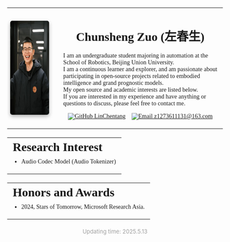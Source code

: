 <table style="border-style: none !important; border-collapse: collapse !important; width: 100%;">
  <tr>
    <td valign="middle" style="padding-right: 20px; border-style: none !important;">
      <a href="./">
        <img src="../images/ChunshengZuo休闲.jpg" alt="Chunsheng Zuo Profile Photo" width="320px" height="220px" style="box-shadow: 0px 4px 10px rgba(0, 0, 0, 0.3); border-radius: 5px; display: block;" />
      </a>
    </td>
    <td align="left" valign="middle" style="font-family:JetBrains Mono; font-size: 14px; border: none !important; padding: 6px 13px;">
      <h1 style="text-align: center; font-family:JetBrains Mono; border-bottom-style: none !important;">Chunsheng Zuo (左春生)</h1>
      <p style="margin-top: 10px; margin-bottom: 10px;">
        I am an undergraduate student majoring in automation at the School of Robotics, Beijing Union University.<br>
        I am a continuous learner and explorer, and am passionate about participating in open-source projects related to embodied intelligence and grand prognostic models.<br>
        My open source and academic interests are listed below.<br>
        If you are interested in my experience and have anything or questions to discuss, please feel free to contact me.
      </p>
      <p style="text-align: center;">
        <a href="https://github.com/LinChentang" target="_blank" rel="noopener noreferrer"><img src="https://img.shields.io/badge/GitHub-LinChentang-blue" alt="GitHub LinChentang" style="border:none !important;"></a>&nbsp; &nbsp;
        <a href="mailto:z1273611131@163.com"><img src="https://img.shields.io/badge/Email-z1273611131@163.com-red" alt="Email z1273611131@163.com" style="border:none !important;"></a>
      </p>
    </td>
  </tr>
</table>
<table style="border-style: none !important; border-collapse: collapse !important; width: 100%; margin-top: 20px;">
  <tr>
    <td align="left" valign="top" style="font-family:JetBrains Mono; font-size: 14px; border: none !important; padding: 6px 13px;">
      <h1 style="margin-top: 0; margin-bottom: 10px; font-family:JetBrains Mono; border-style: none !important;">Research Interest</h1>
      <ul style="list-style-type: disc; margin-left: 20px; padding-left: 0; margin-top:0;">
        <li>Audio Codec Model (Audio Tokenizer)</li>
      </ul>
    </td>
  </tr>
</table>
<table style="border-style: none !important; border-collapse: collapse !important; width: 100%; margin-top: 20px;">
  <tr>
    <td align="left" valign="top" style="font-family:JetBrains Mono; font-size: 14px; border: none !important; padding: 6px 13px;">
      <h1 style="margin-top: 0; margin-bottom: 10px; font-family:JetBrains Mono; border-style: none !important;">Honors and Awards</h1>
      <ul style="list-style-type: disc; margin-left: 20px; padding-left: 0; margin-top:0;">
        <li>2024, Stars of Tomorrow, Microsoft Research Asia.</li>
      </ul>
    </td>
  </tr>
</table>
<p style="text-align:center; font-size:small; color:#A0A0A0; margin-top: 20px;">
  Updating time: 2025.5.13
</p>